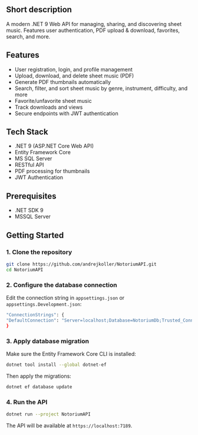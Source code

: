 ## Short description

A modern .NET 9 Web API for managing, sharing, and discovering sheet music. Features user authentication, PDF upload & download, favorites, search, and more.

## Features

- User registration, login, and profile management
- Upload, download, and delete sheet music (PDF)
- Generate PDF thumbnails automatically
- Search, filter, and sort sheet music by genre, instrument, difficulty, and more
- Favorite/unfavorite sheet music
- Track downloads and views
- Secure endpoints with JWT authentication

## Tech Stack

- .NET 9 (ASP.NET Core Web API)
- Entity Framework Core
- MS SQL Server
- RESTful API
- PDF processing for thumbnails
- JWT Authentication

## Prerequisites

- .NET SDK 9
- MSSQL Server

## Getting Started

### 1. Clone the repository

```bash
git clone https://github.com/andrejkoller/NotoriumAPI.git
cd NotoriumAPI
```

### 2. Configure the database connection

Edit the connection string in `appsettings.json` or `appsettings.Development.json`:

```bash
"ConnectionStrings": {
"DefaultConnection": "Server=localhost;Database=NotoriumDb;Trusted_Connection=True;TrustServerCertificate=True;"
}
```

### 3. Apply database migration

Make sure the Entity Framework Core CLI is installed:

 ```bash
dotnet tool install --global dotnet-ef
```

Then apply the migrations:

 ```bash
dotnet ef database update
```

### 4. Run the API

 ```bash
dotnet run --project NotoriumAPI
```

The API will be available at `https://localhost:7189`.

